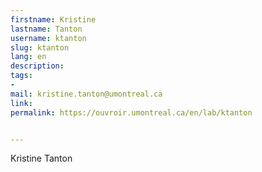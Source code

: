 ```yaml
---
firstname: Kristine
lastname: Tanton
username: ktanton
slug: ktanton
lang: en
description: 
tags:
-
mail: kristine.tanton@umontreal.ca
link: 
permalink: https://ouvroir.umontreal.ca/en/lab/ktanton


---
```


Kristine Tanton <!-- bio en anglais-->

